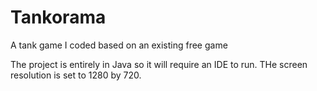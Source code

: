 # Tankorama
A tank game I coded based on an existing free game

The project is entirely in Java so it will require an IDE to run. THe screen resolution is set to 1280 by 720. 
